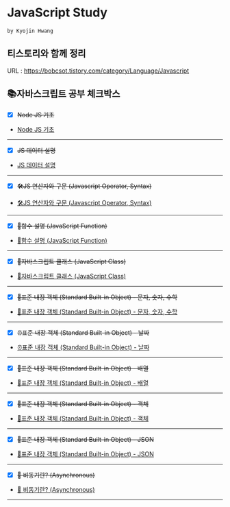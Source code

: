 # JavaScript Study
`by Kyojin Hwang`
## 티스토리와 함께 정리
URL : https://bobcsot.tistory.com/category/Language/Javascript

## 📚자바스크립트 공부 체크박스

- [x] ~~Node JS 기초~~
- <a href="https://github.com/KyoJin-Hwang/front-javascript-study/tree/master/NodeJS">Node JS 기초</a>
<hr/>

- [x] ~~JS 데이터 설명~~
- <a href="https://github.com/KyoJin-Hwang/front-javascript-study/tree/master/JS_Data">JS 데이터 설명</a>
<hr/>

- [x] ~~🛠JS 연산자와 구문 (Javascript Operator, Syntax)~~
- <a href="https://github.com/KyoJin-Hwang/front-javascript-study/tree/master/JS_Operator">🛠JS 연산자와 구문 (Javascript Operator, Syntax)</a>
<hr/>

- [x] ~~📐함수 설명 (JavaScript Function)~~
- <a href="https://github.com/KyoJin-Hwang/front-javascript-study/tree/master/JS_Function">📐함수 설명 (JavaScript Function)</a>
<hr/>

- [x] ~~📖자바스크립트 클래스 (JavaScript Class)~~
- <a href="https://github.com/KyoJin-Hwang/front-javascript-study/tree/master/JS_Class">📖자바스크립트 클래스 (JavaScript Class)</a>
<hr/>

- [x] ~~💼표준 내장 객체 (Standard Built-in Object) - 문자, 숫자, 수학~~
- <a href="https://github.com/KyoJin-Hwang/front-javascript-study/tree/master/JS_StandardObject">💼표준 내장 객체 (Standard Built-in Object) - 문자, 숫자, 수학 </a>
<hr/>

- [x] ~~⏰표준 내장 객체 (Standard Built-in Object) - 날짜~~
- <a href="https://github.com/KyoJin-Hwang/front-javascript-study/tree/master/JS_StandardObject_Date">⏰표준 내장 객체 (Standard Built-in Object) - 날짜 </a>
<hr/>

- [x] ~~🍔표준 내장 객체 (Standard Built-in Object) - 배열~~
- <a href="https://github.com/KyoJin-Hwang/front-javascript-study/tree/master/JS_StandardObject_Array">🍔표준 내장 객체 (Standard Built-in Object) - 배열 </a>
<hr/>

- [x] ~~📕표준 내장 객체 (Standard Built-in Object) - 객체~~
- <a href="https://github.com/KyoJin-Hwang/front-javascript-study/tree/main/JS_StandardObject_Object">📕표준 내장 객체 (Standard Built-in Object) - 객체 </a>
<hr/>

- [x] ~~📜표준 내장 객체 (Standard Built-in Object) - JSON~~
- <a href="https://github.com/KyoJin-Hwang/front-javascript-study/tree/main/JS_JSON">📜표준 내장 객체 (Standard Built-in Object) - JSON </a>
<hr/>

- [x] ~~🚀 비동기란? (Asynchronous)~~
- <a href="https://github.com/KyoJin-Hwang/front-javascript-study/tree/main/JS_Asynchronous">🚀 비동기란? (Asynchronous)</a>
<hr/>




